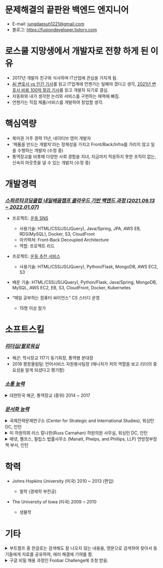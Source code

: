 # 문제해결의 끝판완 백엔드 엔지니어 
- E-mail: jungdaesuh1221@gmail.com
- 블로그: https://fusiondeveloper.tistory.com

# 로스쿨 지망생에서 개발자로 전향 하게 된 이유
- 2017년 개발자 친구와 식사하며 IT산업에 관심을 가지게 됨.
- [AI 변호사 vs 인간 기사](http://www.lec.co.kr/news/articleView.html?idxno=712459)를 읽고 IT업계에 언젠가는 일해야 겠다고 생각, [2021년 변호사 비용 100억 절감 기사](https://www.bloomberg.com/news/articles/2021-10-22/morgan-stanley-s-robot-libor-lawyers-saved-50-000-hours-of-work)를 읽고 개발자 되기로 결심.
- 자동화와 내가 생각한 논리와 서비스를 구현하는 매력에 빠짐. 
- 언젠가는 직접 제품/서비스를 개발하여 창업할 생각. 

# 핵심역량
- 북미권 거주 경력 11년, 네이티브 영어 개발자
- ‘제품을 만드는 개발자’라는 정체성을 가지고 Front/Back/Infra를 가리지 않고 일을 수행하는 개발자 (수정 중)
- 통역장교를 비롯해 다양한 사회 경험을 지녀, 지금까지 적응하지 못한 조직이 없는, 신속히 아웃풋을 낼 수 있는 개발자 (수정 중)

# 개발경력

### *<ins>스파르타코딩클럽 내일배움캠프 클라우드 기반 백엔드 과정 (2021.09.13 ~ 2022.01.07)</ins>*
- 프로젝트: [운동 SNS](https://github.com/heart-muscle/heart-muscle-backend)
  - 사용기술: HTML/CSS/JS(JQuery), Java/Spring, JPA, AWS EB, RDS(MySQL), Docker, S3, CloudFront
  - 아키텍쳐: Front-Back Decoupled Architecture
  - 역할: 프로젝트 리드

- 프로젝트: [운동 추천 서비스](https://github.com/heart-muscle/heart-muscle-flask)
  - 사용기술: HTML/CSS/JS(JQuery), Python/Flask, MongoDB, AWS EC2, S3

- 배운 기술: HTML/CSS/JS(JQuery), Python/Flask, Java/Spring, MongoDB, MySQL, AWS EC2, EB, S3, CloudFront, Docker, Kubernetes

- “매일 공부하는 컴퓨터 싸이언스” CS 스터디 운영
  - 15명 이상 참가




# 소프트스킬
### *<ins>리더십/팔로워십</ins>*
- 해군: 학사장교 117기 동기회장, 통역병 분대장
- 2018 평창올림팀: 언어서비스 자원봉사팀장 (매니저가 저의 역할을 보고 리더의 중요성을 알게 되셨다고 평가함) 



### *<ins>소통 능력</ins>*
<details>
  <summary>대한민국 해군, 통역장교 (중위) 2014 ~ 2017</summary>
  
  * 2015년 해군순항훈련전단 15개국 16개 기항지 세계 순방 지휘관 접견 / 주요 회의 통역 / 기자회견 통역 및 기타 서한 / 문서 번역
  * 군사작전회의 (화상 포함) / 지휘관 접견 통역
  * 타국 해군 친선 교류 협조 담당자 / 각종 행사 실무 협조
  * BBC인터뷰 통역 [1분 6초](https://www.bbc.co.uk/news/av/uk-england-hampshire-34714160)
</details>


### *<ins>문서화 능력</ins>*
<details>
  <summary>국제전략문제연구소 (Center for Strategic and International Studies), 워싱턴 DC, 인턴</summary>
  
  * 주요 뉴스 정리 및 배포 (Asia Daily News Distribution)
  * 매주 한국 관련 주요 뉴스 요약 및 보고서 작성: 한미 관계, 방사청 무기계약, 무역 (미국 외 나라들과 FTA 관련 뉴스, TPP, RCEP 등등)
  * 한국에서 일어난 중요한 일, 특히 한미 동맹 관계와 남북한의 관계 월별로 연표 작성
</details>

<details>
  <summary>미 하원의회 러스 칼나한(Russ Carnahan) 하원의원 사무실, 워싱턴 DC, 인턴</summary>
  
  * 의원 청문회 발표 초고 작성 및 관련 자료 찾기: 2012년 9월 이집트 카이로 미 대사관 시위 관련 사건 및 여러 외교관련 사건들
</details>

<details>
  <summary>매넷, 펠프스, 필립스 법률사무소 (Manatt, Phelps, and Phillips, LLP) 연방정부정책 부서, 인턴</summary>
  
  * 상원/하원 법안 모니터 및 자료 찾기 - 2012 교통법안, 정책보조금관련법안(포크배럴), 2012 농업법
</details>





# 학력
- Johns Hopkins University (미국) 2010 ~ 2013 (편입)
  - 철학 (경제학 부전공)

- The University of Iowa (미국) 2009 ~ 2010
  - 생물학



# 기타
<details>
  <summary>부트캠프 중 한글로는 검색해도 잘 나오지 않는 내용을, 영문으로 검색하여 찾아서 동기들에게 자료를 공유하여, 에러 해결에 기여를 함.</summary>
  
  * [https://fusiondeveloper.tistory.com/31](https://fusiondeveloper.tistory.com/31)
  * [https://fusiondeveloper.tistory.com/65](https://fusiondeveloper.tistory.com/65)
  * [https://fusiondeveloper.tistory.com/91](https://fusiondeveloper.tistory.com/91)
</details>

<details>
  <summary>구글 비밀 채용 과정인 Foobar Challenge에 초청 받음.</summary>
  
  * 구글 검색창에 검색하는 단어에 따라서 초청 받게 되는데, 5개의 문제가 주어짐. 3문제 이상 풀면 이력서를 제출할 수 있음.
  * 현재 1문제 푼 상태임.
  * [https://fusiondeveloper.tistory.com/32](https://fusiondeveloper.tistory.com/32)
</details>



